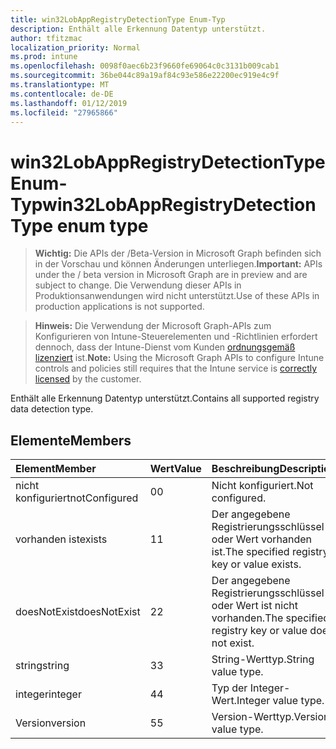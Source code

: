 ```yaml
---
title: win32LobAppRegistryDetectionType Enum-Typ
description: Enthält alle Erkennung Datentyp unterstützt.
author: tfitzmac
localization_priority: Normal
ms.prod: intune
ms.openlocfilehash: 0098f0aec6b23f9660fe69064c0c3131b009cab1
ms.sourcegitcommit: 36be044c89a19af84c93e586e22200ec919e4c9f
ms.translationtype: MT
ms.contentlocale: de-DE
ms.lasthandoff: 01/12/2019
ms.locfileid: "27965866"
---
```

# <a name="win32lobappregistrydetectiontype-enum-type"></a><span data-ttu-id="2de7e-103">win32LobAppRegistryDetectionType Enum-Typ</span><span class="sxs-lookup"><span data-stu-id="2de7e-103">win32LobAppRegistryDetectionType enum type</span></span>

> <span data-ttu-id="2de7e-104">**Wichtig:** Die APIs der /Beta-Version in Microsoft Graph befinden sich in der Vorschau und können Änderungen unterliegen.</span><span class="sxs-lookup"><span data-stu-id="2de7e-104">**Important:** APIs under the / beta version in Microsoft Graph are in preview and are subject to change.</span></span> <span data-ttu-id="2de7e-105">Die Verwendung dieser APIs in Produktionsanwendungen wird nicht unterstützt.</span><span class="sxs-lookup"><span data-stu-id="2de7e-105">Use of these APIs in production applications is not supported.</span></span>

> <span data-ttu-id="2de7e-106">**Hinweis:** Die Verwendung der Microsoft Graph-APIs zum Konfigurieren von Intune-Steuerelementen und -Richtlinien erfordert dennoch, dass der Intune-Dienst vom Kunden [ordnungsgemäß lizenziert](https://go.microsoft.com/fwlink/?linkid=839381) ist.</span><span class="sxs-lookup"><span data-stu-id="2de7e-106">**Note:** Using the Microsoft Graph APIs to configure Intune controls and policies still requires that the Intune service is [correctly licensed](https://go.microsoft.com/fwlink/?linkid=839381) by the customer.</span></span>

<span data-ttu-id="2de7e-107">Enthält alle Erkennung Datentyp unterstützt.</span><span class="sxs-lookup"><span data-stu-id="2de7e-107">Contains all supported registry data detection type.</span></span>
## <a name="members"></a><span data-ttu-id="2de7e-108">Elemente</span><span class="sxs-lookup"><span data-stu-id="2de7e-108">Members</span></span>
|<span data-ttu-id="2de7e-109">Element</span><span class="sxs-lookup"><span data-stu-id="2de7e-109">Member</span></span>|<span data-ttu-id="2de7e-110">Wert</span><span class="sxs-lookup"><span data-stu-id="2de7e-110">Value</span></span>|<span data-ttu-id="2de7e-111">Beschreibung</span><span class="sxs-lookup"><span data-stu-id="2de7e-111">Description</span></span>|
|:---|:---|:---|
|<span data-ttu-id="2de7e-112">nicht konfiguriert</span><span class="sxs-lookup"><span data-stu-id="2de7e-112">notConfigured</span></span>|<span data-ttu-id="2de7e-113">0</span><span class="sxs-lookup"><span data-stu-id="2de7e-113">0</span></span>|<span data-ttu-id="2de7e-114">Nicht konfiguriert.</span><span class="sxs-lookup"><span data-stu-id="2de7e-114">Not configured.</span></span>|
|<span data-ttu-id="2de7e-115">vorhanden ist</span><span class="sxs-lookup"><span data-stu-id="2de7e-115">exists</span></span>|<span data-ttu-id="2de7e-116">1</span><span class="sxs-lookup"><span data-stu-id="2de7e-116">1</span></span>|<span data-ttu-id="2de7e-117">Der angegebene Registrierungsschlüssel oder Wert vorhanden ist.</span><span class="sxs-lookup"><span data-stu-id="2de7e-117">The specified registry key or value exists.</span></span>|
|<span data-ttu-id="2de7e-118">doesNotExist</span><span class="sxs-lookup"><span data-stu-id="2de7e-118">doesNotExist</span></span>|<span data-ttu-id="2de7e-119">2</span><span class="sxs-lookup"><span data-stu-id="2de7e-119">2</span></span>|<span data-ttu-id="2de7e-120">Der angegebene Registrierungsschlüssel oder Wert ist nicht vorhanden.</span><span class="sxs-lookup"><span data-stu-id="2de7e-120">The specified registry key or value does not exist.</span></span>|
|<span data-ttu-id="2de7e-121">string</span><span class="sxs-lookup"><span data-stu-id="2de7e-121">string</span></span>|<span data-ttu-id="2de7e-122">3</span><span class="sxs-lookup"><span data-stu-id="2de7e-122">3</span></span>|<span data-ttu-id="2de7e-123">String-Werttyp.</span><span class="sxs-lookup"><span data-stu-id="2de7e-123">String value type.</span></span>|
|<span data-ttu-id="2de7e-124">integer</span><span class="sxs-lookup"><span data-stu-id="2de7e-124">integer</span></span>|<span data-ttu-id="2de7e-125">4</span><span class="sxs-lookup"><span data-stu-id="2de7e-125">4</span></span>|<span data-ttu-id="2de7e-126">Typ der Integer-Wert.</span><span class="sxs-lookup"><span data-stu-id="2de7e-126">Integer value type.</span></span>|
|<span data-ttu-id="2de7e-127">Version</span><span class="sxs-lookup"><span data-stu-id="2de7e-127">version</span></span>|<span data-ttu-id="2de7e-128">5</span><span class="sxs-lookup"><span data-stu-id="2de7e-128">5</span></span>|<span data-ttu-id="2de7e-129">Version-Werttyp.</span><span class="sxs-lookup"><span data-stu-id="2de7e-129">Version value type.</span></span>|





